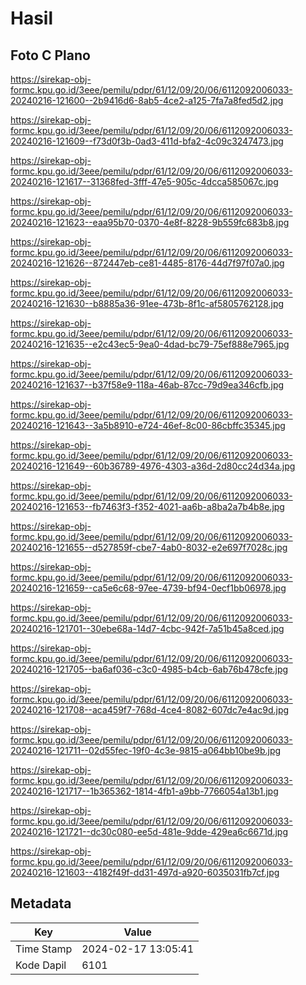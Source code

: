 # Hasil

## Foto C Plano

https://sirekap-obj-formc.kpu.go.id/3eee/pemilu/pdpr/61/12/09/20/06/6112092006033-20240216-121600--2b9416d6-8ab5-4ce2-a125-7fa7a8fed5d2.jpg

https://sirekap-obj-formc.kpu.go.id/3eee/pemilu/pdpr/61/12/09/20/06/6112092006033-20240216-121609--f73d0f3b-0ad3-411d-bfa2-4c09c3247473.jpg

https://sirekap-obj-formc.kpu.go.id/3eee/pemilu/pdpr/61/12/09/20/06/6112092006033-20240216-121617--31368fed-3fff-47e5-905c-4dcca585067c.jpg

https://sirekap-obj-formc.kpu.go.id/3eee/pemilu/pdpr/61/12/09/20/06/6112092006033-20240216-121623--eaa95b70-0370-4e8f-8228-9b559fc683b8.jpg

https://sirekap-obj-formc.kpu.go.id/3eee/pemilu/pdpr/61/12/09/20/06/6112092006033-20240216-121626--872447eb-ce81-4485-8176-44d7f97f07a0.jpg

https://sirekap-obj-formc.kpu.go.id/3eee/pemilu/pdpr/61/12/09/20/06/6112092006033-20240216-121630--b8885a36-91ee-473b-8f1c-af5805762128.jpg

https://sirekap-obj-formc.kpu.go.id/3eee/pemilu/pdpr/61/12/09/20/06/6112092006033-20240216-121635--e2c43ec5-9ea0-4dad-bc79-75ef888e7965.jpg

https://sirekap-obj-formc.kpu.go.id/3eee/pemilu/pdpr/61/12/09/20/06/6112092006033-20240216-121637--b37f58e9-118a-46ab-87cc-79d9ea346cfb.jpg

https://sirekap-obj-formc.kpu.go.id/3eee/pemilu/pdpr/61/12/09/20/06/6112092006033-20240216-121643--3a5b8910-e724-46ef-8c00-86cbffc35345.jpg

https://sirekap-obj-formc.kpu.go.id/3eee/pemilu/pdpr/61/12/09/20/06/6112092006033-20240216-121649--60b36789-4976-4303-a36d-2d80cc24d34a.jpg

https://sirekap-obj-formc.kpu.go.id/3eee/pemilu/pdpr/61/12/09/20/06/6112092006033-20240216-121653--fb7463f3-f352-4021-aa6b-a8ba2a7b4b8e.jpg

https://sirekap-obj-formc.kpu.go.id/3eee/pemilu/pdpr/61/12/09/20/06/6112092006033-20240216-121655--d527859f-cbe7-4ab0-8032-e2e697f7028c.jpg

https://sirekap-obj-formc.kpu.go.id/3eee/pemilu/pdpr/61/12/09/20/06/6112092006033-20240216-121659--ca5e6c68-97ee-4739-bf94-0ecf1bb06978.jpg

https://sirekap-obj-formc.kpu.go.id/3eee/pemilu/pdpr/61/12/09/20/06/6112092006033-20240216-121701--30ebe68a-14d7-4cbc-942f-7a51b45a8ced.jpg

https://sirekap-obj-formc.kpu.go.id/3eee/pemilu/pdpr/61/12/09/20/06/6112092006033-20240216-121705--ba6af036-c3c0-4985-b4cb-6ab76b478cfe.jpg

https://sirekap-obj-formc.kpu.go.id/3eee/pemilu/pdpr/61/12/09/20/06/6112092006033-20240216-121708--aca459f7-768d-4ce4-8082-607dc7e4ac9d.jpg

https://sirekap-obj-formc.kpu.go.id/3eee/pemilu/pdpr/61/12/09/20/06/6112092006033-20240216-121711--02d55fec-19f0-4c3e-9815-a064bb10be9b.jpg

https://sirekap-obj-formc.kpu.go.id/3eee/pemilu/pdpr/61/12/09/20/06/6112092006033-20240216-121717--1b365362-1814-4fb1-a9bb-7766054a13b1.jpg

https://sirekap-obj-formc.kpu.go.id/3eee/pemilu/pdpr/61/12/09/20/06/6112092006033-20240216-121721--dc30c080-ee5d-481e-9dde-429ea6c6671d.jpg

https://sirekap-obj-formc.kpu.go.id/3eee/pemilu/pdpr/61/12/09/20/06/6112092006033-20240216-121603--4182f49f-dd31-497d-a920-6035031fb7cf.jpg


## Metadata

| Key        | Value               |
| ---------- | ------------------- |
| Time Stamp | 2024-02-17 13:05:41 |
| Kode Dapil | 6101                |



